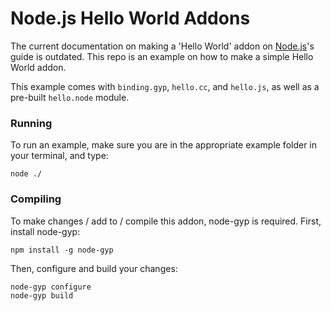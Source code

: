 Node.js Hello World Addons
==========================

The current documentation on making a 'Hello World' addon on [Node.js](https://nodejs.org/api/addons.html#addons_hello_world)'s guide is outdated. This repo is an example on how to make a simple Hello World addon.

This example comes with `binding.gyp`, `hello.cc`, and `hello.js`, as well as a pre-built `hello.node` module.

### Running

To run an example, make sure you are in the appropriate example folder in your terminal, and type:

```
node ./
```

### Compiling

To make changes / add to / compile this addon, node-gyp is required.
First, install node-gyp:

```
npm install -g node-gyp
```

Then, configure and build your changes:

```
node-gyp configure
node-gyp build
```

